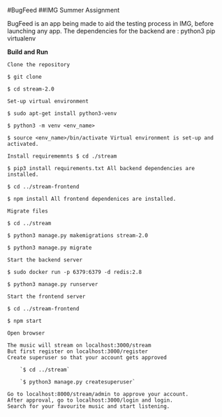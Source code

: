 #BugFeed
##IMG Summer Assignment

BugFeed is an app being made to aid the testing process in IMG, before launching any app. 
The dependencies for the backend are :
    python3
    pip
    virtualenv
    

**Build and Run**

    Clone the repository

    $ git clone 

    $ cd stream-2.0

    Set-up virtual environment

    $ sudo apt-get install python3-venv

    $ python3 -m venv <env_name>

    $ source <env_name>/bin/activate Virtual environment is set-up and activated.

    Install requirememnts $ cd ./stream

    $ pip3 install requirements.txt All backend dependencies are installed.

    $ cd ../stream-frontend

    $ npm install All frontend dependenices are installed.

    Migrate files

    $ cd ../stream

    $ python3 manage.py makemigrations stream-2.0

    $ python3 manage.py migrate

    Start the backend server

    $ sudo docker run -p 6379:6379 -d redis:2.8

    $ python3 manage.py runserver

    Start the frontend server

    $ cd ../stream-frontend

    $ npm start

    Open browser

    The music will stream on localhost:3000/stream
    But first register on localhost:3000/register
    Create superuser so that your account gets approved

        `$ cd ../stream`
        
        `$ python3 manage.py createsuperuser`

    Go to localhost:8000/stream/admin to approve your account.
    After approval, go to localhost:3000/login and login.
    Search for your favourite music and start listening.
 

